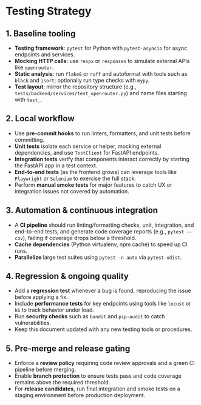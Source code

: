 # Testing Strategy

## 1. Baseline tooling
- **Testing framework**: `pytest` for Python with `pytest-asyncio` for async endpoints and services.
- **Mocking HTTP calls**: use `respx` or `responses` to simulate external APIs like `openrouter`.
- **Static analysis**: run `flake8` or `ruff` and autoformat with tools such as `black` and `isort`; optionally run type checks with `mypy`.
- **Test layout**: mirror the repository structure (e.g., `tests/backend/services/test_openrouter.py`) and name files starting with `test_`.

## 2. Local workflow
- Use **pre-commit hooks** to run linters, formatters, and unit tests before committing.
- **Unit tests** isolate each service or helper, mocking external dependencies, and use `TestClient` for FastAPI endpoints.
- **Integration tests** verify that components interact correctly by starting the FastAPI app in a test context.
- **End-to-end tests** (as the frontend grows) can leverage tools like `Playwright` or `Selenium` to exercise the full stack.
- Perform **manual smoke tests** for major features to catch UX or integration issues not covered by automation.

## 3. Automation & continuous integration
- A **CI pipeline** should run linting/formatting checks, unit, integration, and end-to-end tests, and generate code coverage reports (e.g., `pytest --cov`), failing if coverage drops below a threshold.
- **Cache dependencies** (Python virtualenv, npm cache) to speed up CI runs.
- **Parallelize** large test suites using `pytest -n auto` via `pytest-xdist`.

## 4. Regression & ongoing quality
- Add a **regression test** whenever a bug is found, reproducing the issue before applying a fix.
- Include **performance tests** for key endpoints using tools like `locust` or `k6` to track behavior under load.
- Run **security checks** such as `bandit` and `pip-audit` to catch vulnerabilities.
- Keep this document updated with any new testing tools or procedures.

## 5. Pre-merge and release gating
- Enforce a **review policy** requiring code review approvals and a green CI pipeline before merging.
- Enable **branch protection** to ensure tests pass and code coverage remains above the required threshold.
- For **release candidates**, run final integration and smoke tests on a staging environment before production deployment.

